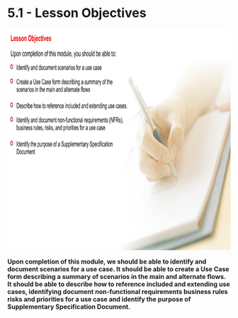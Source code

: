 # 5.1 - Lesson Objectives

<img src="/images/05_01_01.jpg" width="800" height="500">

**Upon completion of this module, we should be able to identify and document scenarios for a use case. It should be able to create a Use Case form describing a summary of scenarios in the main and alternate flows. It should be able to describe how to reference included and extending use cases, identifying document non-functional requirements business rules risks and priorities for a use case and identify the purpose of Supplementary Specification Document.**